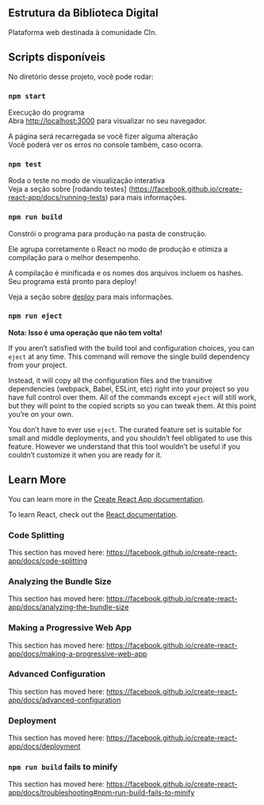 ## Estrutura da Biblioteca Digital

Plataforma web destinada à comunidade CIn.

## Scripts disponíveis

No diretório desse projeto, você pode rodar:

### `npm start`

Execução do programa<br />
Abra [http://localhost:3000](http://localhost:3000) para visualizar no seu navegador.

A página será recarregada se você fizer alguma alteração<br />
Você poderá ver os erros no console também, caso ocorra.

### `npm test`

Roda o teste no modo de visualização interativa<br />
Veja a seção sobre [rodando testes] (https://facebook.github.io/create-react-app/docs/running-tests) para mais informações.

### `npm run build`

Constrói o programa para produção na pasta de construção.<br />

Ele agrupa corretamente o React no modo de produção e otimiza a compilação para o melhor desempenho.

A compilação é minificada e os nomes dos arquivos incluem os hashes.<br />
Seu programa está pronto para deploy!

Veja a seção sobre [deploy](https://facebook.github.io/create-react-app/docs/deployment) para mais informações.

### `npm run eject`

**Nota: Isso é uma operação que não tem volta!**

If you aren’t satisfied with the build tool and configuration choices, you can `eject` at any time. This command will remove the single build dependency from your project.

Instead, it will copy all the configuration files and the transitive dependencies (webpack, Babel, ESLint, etc) right into your project so you have full control over them. All of the commands except `eject` will still work, but they will point to the copied scripts so you can tweak them. At this point you’re on your own.

You don’t have to ever use `eject`. The curated feature set is suitable for small and middle deployments, and you shouldn’t feel obligated to use this feature. However we understand that this tool wouldn’t be useful if you couldn’t customize it when you are ready for it.

## Learn More

You can learn more in the [Create React App documentation](https://facebook.github.io/create-react-app/docs/getting-started).

To learn React, check out the [React documentation](https://reactjs.org/).

### Code Splitting

This section has moved here: https://facebook.github.io/create-react-app/docs/code-splitting

### Analyzing the Bundle Size

This section has moved here: https://facebook.github.io/create-react-app/docs/analyzing-the-bundle-size

### Making a Progressive Web App

This section has moved here: https://facebook.github.io/create-react-app/docs/making-a-progressive-web-app

### Advanced Configuration

This section has moved here: https://facebook.github.io/create-react-app/docs/advanced-configuration

### Deployment

This section has moved here: https://facebook.github.io/create-react-app/docs/deployment

### `npm run build` fails to minify

This section has moved here: https://facebook.github.io/create-react-app/docs/troubleshooting#npm-run-build-fails-to-minify
